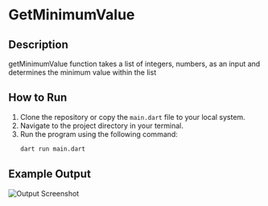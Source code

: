 # GetMinimumValue

## Description
getMinimumValue function takes a list of integers, numbers, as an input and determines the minimum value within the list

## How to Run
1. Clone the repository or copy the `main.dart` file to your local system.
2. Navigate to the project directory in your terminal.
3. Run the program using the following command:
   ```bash
   dart run main.dart

   
## Example Output
![Output Screenshot](screenshot.png)



